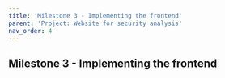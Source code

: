 ```yaml
---
title: 'Milestone 3 - Implementing the frontend'
parent: 'Project: Website for security analysis'
nav_order: 4
---
```


## Milestone 3 - Implementing the frontend
